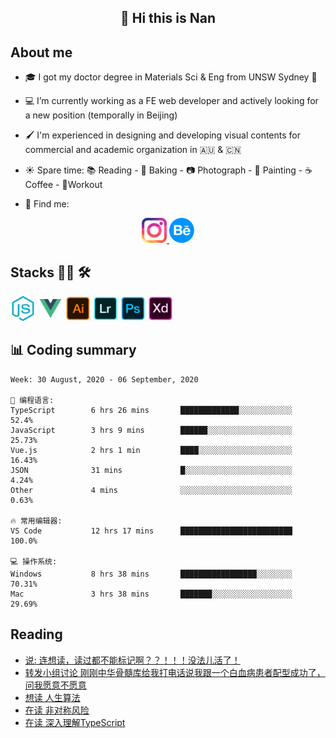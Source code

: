 <h2 align="center">👋 Hi this is Nan</h2>

## About me

- 🎓 I got my doctor degree in Materials Sci & Eng from UNSW Sydney :koala:

- :computer: I’m currently working as a FE web developer and actively looking for a new position (temporally in Beijing)

- :paintbrush: I'm experienced in designing and developing visual contents for commercial and academic organization in :australia: & :cn:

- :sunny: Spare time: :books: Reading - :bread: Baking - :camera: Photograph - :art: Painting - :coffee: Coffee - 💪Workout

- 💬 Find me:
<div align="center">
<a href="https://www.instagram.com/divetothesea/">

<img src="https://raw.githubusercontent.com/southchen/southchen/master/assets/instagram.svg" height="40em"  alt="divetothesea instagram"/>
</a>
<a href="https://www.behance.net/southchen">
<img src="https://raw.githubusercontent.com/southchen/southchen/master/assets/Behance.svg" height="40em"  alt="behance"/>
</a>
</div>

## Stacks 👨‍💻 🛠

<p align='left'>
<div style="display:inline-block">
<img src="https://raw.githubusercontent.com/southchen/southchen/master/assets/JavaScript.svg" height="40em"  alt="javascript"/>
<img src="https://raw.githubusercontent.com/southchen/southchen/master/assets/Vue.svg" height="40em"  alt="vue"/>
<img src="https://raw.githubusercontent.com/southchen/southchen/master/assets/Adobe Ai.svg" height="40em"  alt="adobe ai"/>
<img src="https://raw.githubusercontent.com/southchen/southchen/master/assets/Adobe Lr.svg" height="40em"  alt="adobe lr"/>
<img src="https://raw.githubusercontent.com/southchen/southchen/master/assets/Adobe Ps.svg" height="40em"  alt="adobe Ps"/>
<img src="https://raw.githubusercontent.com/southchen/southchen/master/assets/Adobe Xd.svg" height="40em"  alt="adobe Xd"/>
</div>
</p>

## 📊 Coding summary

<!--START_SECTION:waka-->
```text
Week: 30 August, 2020 - 06 September, 2020

💬 编程语言: 
TypeScript        6 hrs 26 mins       █████████████░░░░░░░░░░░░   52.4% 
JavaScript        3 hrs 9 mins        ██████░░░░░░░░░░░░░░░░░░░   25.73% 
Vue.js            2 hrs 1 min         ████░░░░░░░░░░░░░░░░░░░░░   16.43% 
JSON              31 mins             █░░░░░░░░░░░░░░░░░░░░░░░░   4.24% 
Other             4 mins              ░░░░░░░░░░░░░░░░░░░░░░░░░   0.63%

🔥 常用编辑器: 
VS Code           12 hrs 17 mins      █████████████████████████   100.0%

💻 操作系统: 
Windows           8 hrs 38 mins       █████████████████░░░░░░░░   70.31% 
Mac               3 hrs 38 mins       ███████░░░░░░░░░░░░░░░░░░   29.69%

```


<!--END_SECTION:waka-->

## Reading

<!-- DOUBAN-ACTIVITIES:START -->
- [说: 连想读，读过都不能标记啊？？！！！没法儿活了！ ](https://www.douban.com/doubanapp/dispatch?uri=/status/3097078333/)
- [转发小组讨论 刚刚中华骨髓库给我打电话说我跟一个白血病患者配型成功了，问我愿意不愿意](https://www.douban.com/doubanapp/dispatch?uri=/status/3097001885/)
- [想读 人生算法](https://www.douban.com/doubanapp/dispatch?uri=/status/3093399955/)
- [在读 非对称风险](https://www.douban.com/doubanapp/dispatch?uri=/status/3092709473/)
- [在读 深入理解TypeScript](https://www.douban.com/doubanapp/dispatch?uri=/status/3092709384/)
<!-- DOUBAN-ACTIVITIES:END -->
